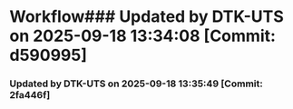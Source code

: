 # Workflow### Updated by DTK-UTS on 2025-09-18 13:34:08 [Commit: d590995]
### Updated by DTK-UTS on 2025-09-18 13:35:49 [Commit: 2fa446f]
